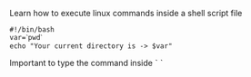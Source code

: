 Learn how to execute linux commands inside a shell script file


```shell
#!/bin/bash
var=ˋpwdˋ
echo "Your current directory is -> $var"
```

Important to type the command inside ˋ ˋ